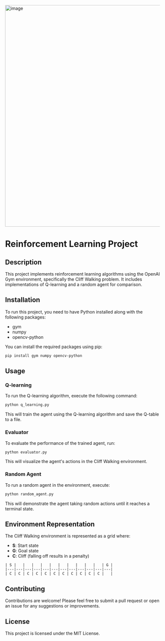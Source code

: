 <img width="719" alt="image" src="https://github.com/user-attachments/assets/d5bace9a-8cc2-4684-a1cb-6934b9101933" />

# Reinforcement Learning Project

## Description
This project implements reinforcement learning algorithms using the OpenAI Gym environment, specifically the Cliff Walking problem. It includes implementations of Q-learning and a random agent for comparison.

## Installation
To run this project, you need to have Python installed along with the following packages:
- gym
- numpy
- opencv-python

You can install the required packages using pip:
```bash
pip install gym numpy opencv-python
```

## Usage
### Q-learning
To run the Q-learning algorithm, execute the following command:
```bash
python q_learning.py
```
This will train the agent using the Q-learning algorithm and save the Q-table to a file.

### Evaluator
To evaluate the performance of the trained agent, run:
```bash
python evaluator.py
```
This will visualize the agent's actions in the Cliff Walking environment.

### Random Agent
To run a random agent in the environment, execute:
```bash
python random_agent.py
```
This will demonstrate the agent taking random actions until it reaches a terminal state.

## Environment Representation
The Cliff Walking environment is represented as a grid where:
- **S**: Start state
- **G**: Goal state
- **C**: Cliff (falling off results in a penalty)

```
| S |   |   |   |   |   |   |   |   |   |   | G |
|---|---|---|---|---|---|---|---|---|---|---|---|
| C | C | C | C | C | C | C | C | C | C | C |   |
```


## Contributing
Contributions are welcome! Please feel free to submit a pull request or open an issue for any suggestions or improvements.

## License
This project is licensed under the MIT License.

